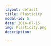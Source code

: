 ```yaml
---
layout: default
title: Plasticity
modal-id: 5
date: 2014-07-15
img: Plasticity.png
description: 

---
```

